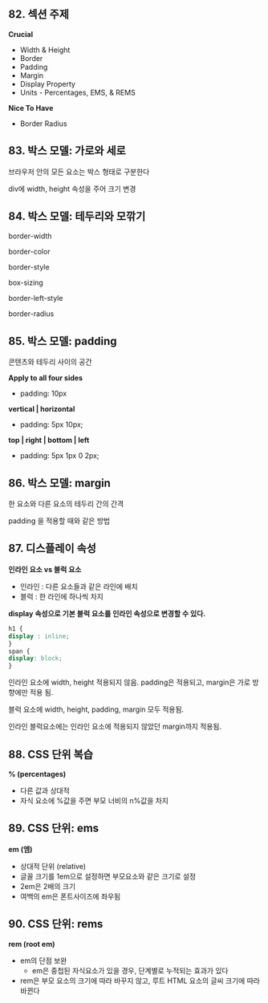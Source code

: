 ## 82. 섹션 주제

**Crucial**

- Width & Height
- Border
- Padding
- Margin
- Display Property
- Units - Percentages, EMS, & REMS

**Nice To Have**

- Border Radius

## 83. 박스 모델: 가로와 세로

브라우저 안의 모든 요소는 박스 형태로 구분한다

div에 width, height 속성을 주어 크기 변경

## 84. 박스 모델: 테두리와 모깎기

border-width

border-color

border-style

box-sizing

border-left-style

border-radius

## 85. 박스 모델: padding

콘텐츠와 테두리 사이의 공간

**Apply to all four sides**

- padding: 10px

**vertical | horizontal**

- padding: 5px 10px;

**top | right | bottom | left**

- padding: 5px 1px 0 2px;

## 86. 박스 모델: margin

한 요소와 다른 요소의 테두리 간의 간격

padding 을 적용할 때와 같은 방법 

## 87. 디스플레이 속성

**인라인 요소 vs 블럭 요소**

- 인라인 : 다른 요소들과 같은 라인에 배치
- 블럭 : 한 라인에 하나씩 차지

**display 속성으로 기본 블럭 요소를 인라인 속성으로 변경할 수 있다.**

```css
h1 {
display : inline;
}
span {
display: block;
}
```

인라인 요소에 width, height 적용되지 않음. padding은 적용되고, margin은 가로 방향에만 적용 됨.

블럭 요소에 width, height, padding, margin 모두 적용됨.

인라인 블럭요소에는 인라인 요소에 적용되지 않았던 margin까지 적용됨.

## 88. CSS 단위 복습

**% (percentages)**

- 다른 값과 상대적
- 자식 요소에 %값을 주면 부모 너비의 n%값을 차지

## 89. CSS 단위: ems

**em (엠)**

- 상대적 단위 (relative)
- 글꼴 크기를 1em으로 설정하면 부모요소와 같은 크기로 설정
- 2em은 2배의 크기
- 여백의 em은 폰트사이즈에 좌우됨

## 90. CSS 단위: rems

**rem (root em)**

- em의 단점 보완
    - em은 중첩된 자식요소가 있을 경우, 단계별로 누적되는 효과가 있다
- rem은 부모 요소의 크기에 따라 바꾸지 않고, 루트 HTML 요소의 글씨 크기에 따라 바뀐다